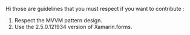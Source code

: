 Hi those are guidelines that you must respect if you want to contribute :
1) Respect the MVVM pattern design.
2) Use the 2.5.0.121934 version of Xamarin.forms.
